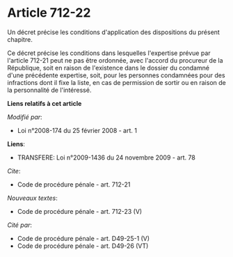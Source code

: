 # Article 712-22

Un décret précise les conditions d'application des dispositions du présent chapitre. 

Ce décret précise les conditions dans lesquelles l'expertise prévue par l'article 712-21 peut ne pas être ordonnée, avec
l'accord du procureur de la République, soit en raison de l'existence dans le dossier du condamné d'une précédente expertise,
soit, pour les personnes condamnées pour des infractions dont il fixe la liste, en cas de permission de sortir ou en raison
de la personnalité de l'intéressé.

**Liens relatifs à cet article**

_Modifié par_:

  - Loi n°2008-174 du 25 février 2008 - art. 1

**Liens**:

  - TRANSFERE: Loi n°2009-1436 du 24 novembre 2009 - art. 78

_Cite_:

  - Code de procédure pénale - art. 712-21

_Nouveaux textes_:

  - Code de procédure pénale - art. 712-23 (V)

_Cité par_:

  - Code de procédure pénale - art. D49-25-1 (V)
  - Code de procédure pénale - art. D49-26 (VT)
